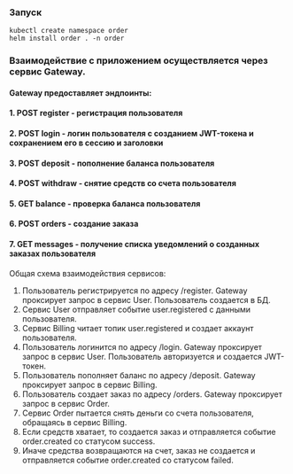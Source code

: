 ### Запуск

```shell
kubectl create namespace order
helm install order . -n order
```

### Взаимодействие с приложением осуществляется через сервис Gateway.

#### Gateway предоставляет эндпоинты:

#### 1. POST register - регистрация пользователя

#### 2. POST login - логин пользователя с созданием JWT-токена и сохранением его в сессию и заголовки

#### 3. POST deposit - пополнение баланса пользователя

#### 4. POST withdraw - снятие средств со счета пользователя

#### 5. GET balance - проверка баланса пользователя

#### 6. POST orders - создание заказа

#### 7. GET messages - получение списка уведомлений о созданных заказах пользователя

Общая схема взаимодействия сервисов:

1. Пользователь регистрируется по адресу /register. Gateway проксирует запрос в сервис User. Пользователь создается в
   БД. <br>
2. Сервис User отправляет событие user.registered с данными пользователя.<br>
3. Сервис Billing читает топик user.registered и создает аккаунт пользователя.<br>
4. Пользователь логинится по адресу /login. Gateway проксирует запрос в сервис User. Пользователь авторизуется и
   создается JWT-токен.<br>
5. Пользователь пополняет баланс по адресу /deposit. Gateway проксирует запрос в сервис Billing.<br>
6. Пользователь создает заказ по адресу /orders. Gateway проксирует запрос в сервис Order.<br>
7. Сервис Order пытается снять деньги со счета пользователя, обращаясь в сервис Billing.<br>
8. Если средств хватает, то создается заказ и отправляется событие order.created со статусом success.<br>
9. Иначе средства возвращаются на счет, заказ не создается и отправляется событие order.created со статусом failed.<br>